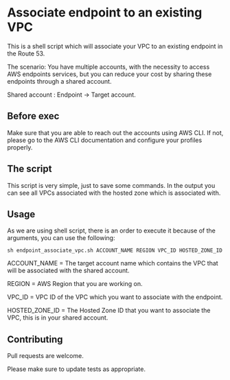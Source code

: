 # Associate endpoint to an existing VPC

This is a shell script which will associate your VPC to an existing endpoint in the Route 53.

The scenario: You have multiple accounts, with the necessity to access AWS endpoints services, but you can reduce your cost by sharing these endpoints through a shared account.

Shared account : Endpoint -> Target account.

## Before exec

Make sure that you are able to reach out the accounts using AWS CLI. If not, please go to the AWS CLI documentation and configure your profiles properly.

## The script

This script is very simple, just to save some commands. In the output you can see all VPCs associated with the hosted zone which is associated with.

## Usage

As we are using shell script, there is an order to execute it because of the arguments, you can use the following:

```
sh endpoint_associate_vpc.sh ACCOUNT_NAME REGION VPC_ID HOSTED_ZONE_ID
```
ACCOUNT_NAME = The target account name which contains the VPC that will be associated with the shared account.

REGION = AWS Region that you are working on.

VPC_ID = VPC ID of the VPC which you want to associate with the endpoint.

HOSTED_ZONE_ID = The Hosted Zone ID that you want to associate the VPC, this is in your shared account.

## Contributing
Pull requests are welcome. 

Please make sure to update tests as appropriate.
